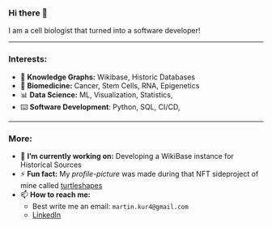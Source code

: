 ### Hi there 👋

I am a cell biologist that turned into a software developer!

---
### Interests:
- 🌳 **Knowledge Graphs:** Wikibase, Historic Databases
- 🧬 **Biomedicine:** Cancer, Stem Cells, RNA, Epigenetics
- 📊 **Data Science:** ML, Visualization, Statistics, 
- ⌨️ **Software Development**: Python, SQL, CI/CD,

---
### More:
- 🔭 **I’m currently working on:** Developing a WikiBase instance for Historical Sources
- ⚡ **Fun fact:** My *profile-picture* was made during that NFT sideproject of mine called [turtleshapes](https://opensea.io/collection/turtleshapes-1)
- 📫 **How to reach me:**
  - Best write me an email: `martin.kur4@gmail.com` 
  - [LinkedIn](https://www.linkedin.com/in/martin-kuric/?locale=en_US)
<!--
**markur4/markur4** is a ✨ _special_ ✨ repository because its `README.md` (this file) appears on your GitHub profile.

Here are some ideas to get you started:

- 🔭 I’m currently working on ...
- 🌱 I’m currently learning ...
- 👯 I’m looking to collaborate on ...
- 🤔 I’m looking for help with ...
- 💬 Ask me about ...
- 📫 How to reach me: ...
- 😄 Pronouns: ...
- ⚡ Fun fact: ...
-->
